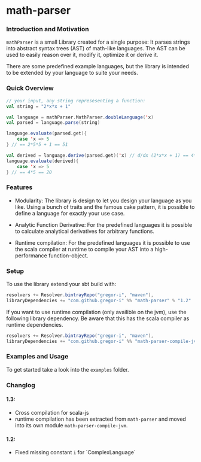 # math-parser

### Introduction and Motivation

`mathParser` is a small Library created for a single purpose: 
It parses strings into abstract syntax trees (AST) of math-like languages.
The AST can be used to easily reason over it, modify it, optimize it or derive it.

There are some predefined example languages, but the library is intended to be extended by your language to suite your needs.

### Quick Overview

```scala
// your input, any string represesenting a function:
val string = "2*x*x + 1"

val language = mathParser.MathParser.doubleLanguage('x)
val parsed = language.parse(string)

language.evaluate(parsed.get){
    case 'x => 5
} // == 2*5*5 + 1 == 51

val derived = language.derive(parsed.get)('x) // d/dx (2*x*x + 1) == 4*x
language.evaluate(derived){
    case 'x => 5
} // == 4*5 == 20
```

### Features

* Modularity: 
The library is design to let you design your language as you like. 
Using a bunch of traits and the famous cake pattern, it is possible to define a language for exactly your use case.

* Analytic Function Derivative: 
For the predefined languages it is possible to calculate analytical derivatives for arbitrary functions.

* Runtime compilation: 
For the predefined languages it is possible to use the scala compiler at runtime to compile your AST into a high-performance function-object.


### Setup

To use the library extend your sbt build with:
```sbt
resolvers += Resolver.bintrayRepo("gregor-i", "maven"),
libraryDependencies += "com.github.gregor-i" %% "math-parser" % "1.2"
```

If you want to use runtime compilation (only availible on the jvm), use the following library dependency.
Be aware that this has the scala compiler as runtime dependencies.
```sbt
resolvers += Resolver.bintrayRepo("gregor-i", "maven"),
libraryDependencies += "com.github.gregor-i" %% "math-parser-compile-jvm" % "1.2"
```

### Examples and Usage

To get started take a look into the `examples` folder.


### Changlog
#### 1.3:
- Cross compilation for scala-js
- runtime compilation has been extracted from `math-parser` and moved into its own module `math-parser-compile-jvm`.

#### 1.2:
- Fixed missing constant `i` for `ComplexLanguage´